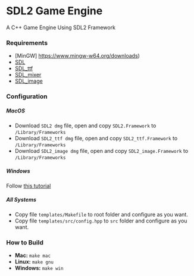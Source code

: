 # SDL2 Game Engine
A C++ Game Engine Using SDL2 Framework

### Requirements

- [MinGW] https://www.mingw-w64.org/downloads)
- [SDL](https://github.com/libsdl-org/SDL/releases)
- [SDL_ttf](https://github.com/libsdl-org/SDL_ttf/releases)
- [SDL_mixer](https://github.com/libsdl-org/SDL_mixer/releases)
- [SDL_image](https://github.com/libsdl-org/SDL_image/releases)

### Configuration

##### MacOS

- Download `SDL2 dmg` file, open and copy `SDL2.Framework` to `/Library/Frameworks`
- Download `SDL2_ttf dmg` file, open and copy `SDL2_ttf.Framework` to `/Library/Frameworks`
- Download `SDL2_image dmg` file, open and copy `SDL2_image.Framework` to `/Library/Frameworks`

##### Windows

Follow [this tutorial](https://lazyfoo.net/tutorials/SDL/01_hello_SDL/windows/mingw/index.php)

##### All Systems

- Copy file `templates/Makefile` to root folder and configure as you want.
- Copy file `templates/src/config.hpp` to `src` folder and configure as you want.

### How to Build

- **Mac:** `make mac`
- **Linux:** `make gnu`
- **Windows:** `make win`
